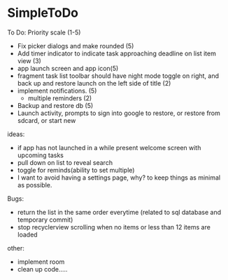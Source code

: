 # SimpleToDo
To Do:
    Priority scale (1-5)
- Fix picker dialogs and make rounded (5)
- Add timer indicator to indicate task approaching deadline on list item view (3)
- app launch screen and app icon(5)
- fragment task list toolbar should have night mode toggle on right, and back up and restore launch on the left side of title (2)
- implement notifications. (5)
    - multiple reminders (2)
- Backup and restore db (5)
- Launch activity, prompts to sign into google to restore, or restore from sdcard, or start new

ideas:
- if app has not launched in a while present welcome screen with upcoming tasks
- pull down on list to reveal search
- toggle for reminds(ability to set multiple)
- I want to avoid having a settings page, why? to keep things as minimal as possible.

Bugs:
- return the list in the same order everytime (related to sql database and temporary commit)
- stop recyclerview scrolling when no items or less than 12 items are loaded

other:
- implement room
- clean up code.....
